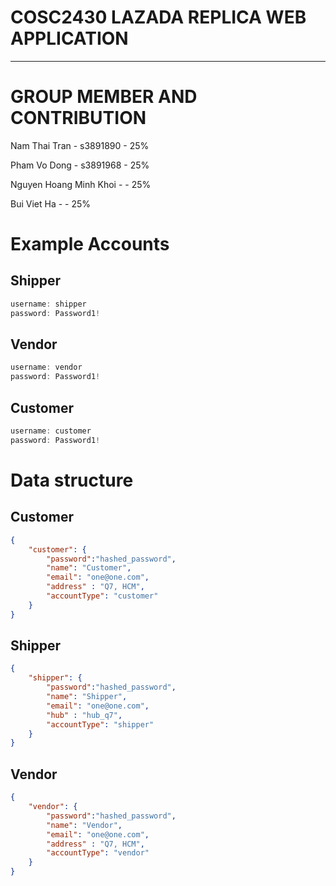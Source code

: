 # COSC2430 LAZADA REPLICA WEB APPLICATION

---

# GROUP MEMBER AND CONTRIBUTION
Nam Thai Tran - s3891890 - 25% 

Pham Vo Dong - s3891968 - 25%

Nguyen Hoang Minh Khoi - - 25%

Bui Viet Ha - - 25%

# Example Accounts

## Shipper
```js
username: shipper
password: Password1!
```

## Vendor
```js
username: vendor
password: Password1!
```

## Customer
```js
username: customer
password: Password1!
```

# Data structure

## Customer

```json
{
    "customer": {
        "password":"hashed_password",
        "name": "Customer",
        "email": "one@one.com",
        "address" : "Q7, HCM",
        "accountType": "customer"
    }
}

```
## Shipper

```json
{
    "shipper": {
        "password":"hashed_password",
        "name": "Shipper",
        "email": "one@one.com",
        "hub" : "hub_q7",
        "accountType": "shipper"
    }
}

```
## Vendor

```json
{
    "vendor": {
        "password":"hashed_password",
        "name": "Vendor",
        "email": "one@one.com",
        "address" : "Q7, HCM",
        "accountType": "vendor"
    }
}

```



